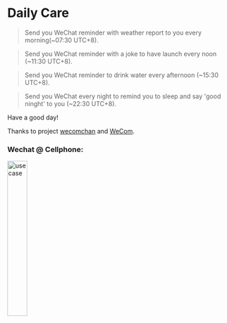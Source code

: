 # Daily Care

> Send you WeChat reminder with weather report to you every morning(~07:30 UTC+8).

> Send you WeChat reminder with a joke to have launch every noon (~11:30 UTC+8).

> Send you WeChat reminder to drink water every afternoon (~15:30 UTC+8).

> Send you WeChat every night to remind you to sleep and say 'good ninght' to you (~22:30 UTC+8).

Have a good day!

Thanks to project [wecomchan](https://github.com/easychen/wecomchan) and [WeCom](https://work.weixin.qq.com/).

### Wechat @ Cellphone:

<img src="https://user-images.githubusercontent.com/16299874/126859258-787be121-bbe7-477e-b10e-67cce368904a.PNG" width = "30%" height = "30%" alt="use case" align=center />


